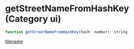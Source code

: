 # getStreetNameFromHashKey (Category ui)

```js
function getStreetNameFromHashKey(hash: number): string
```

[filename](getStreetNameFromHashKey_m.md ':include')
